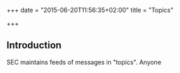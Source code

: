+++
date = "2015-06-20T11:56:35+02:00"
title = "Topics"

+++

## Introduction

SEC maintains feeds of messages in "topics". Anyone 